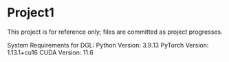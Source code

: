 # Project1

This project is for reference only; files are committed as project progresses.

System Requirements for DGL:
Python Version: 3.9.13
PyTorch Version: 1.13.1+cu16
CUDA Version: 11.6
